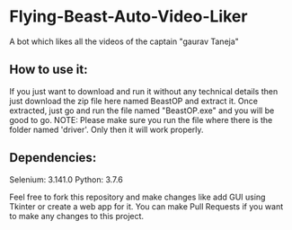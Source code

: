 # Flying-Beast-Auto-Video-Liker
A bot which likes all the videos of the captain "gaurav Taneja"

## How to use it:
If you just want to download and run it without any technical details then just download the zip file here named BeastOP and extract it. Once extracted, just go and run the file named "BeastOP.exe" and you will be good to go.
NOTE: Please make sure you run the file where there is the folder named 'driver'. Only then it will work properly.

## Dependencies:
Selenium: 3.141.0
Python: 3.7.6

Feel free to fork this repository and make changes like add GUI using Tkinter or create a web app for it. You can make Pull Requests if you want to make any changes to this project.
